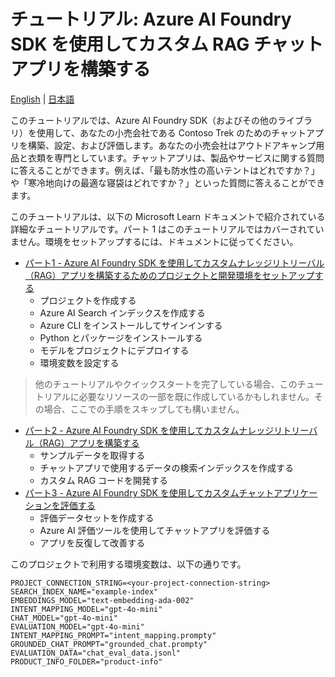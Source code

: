 # チュートリアル: Azure AI Foundry SDK を使用してカスタム RAG チャットアプリを構築する

[English](./README.md) | [日本語](./README.ja.md)

このチュートリアルでは、Azure AI Foundry SDK（およびその他のライブラリ）を使用して、あなたの小売会社である Contoso Trek のためのチャットアプリを構築、設定、および評価します。あなたの小売会社はアウトドアキャンプ用品と衣類を専門としています。チャットアプリは、製品やサービスに関する質問に答えることができます。例えば、「最も防水性の高いテントはどれですか？」や「寒冷地向けの最適な寝袋はどれですか？」といった質問に答えることができます。

このチュートリアルは、以下の Microsoft Learn ドキュメントで紹介されている詳細なチュートリアルです。パート 1 はこのチュートリアルではカバーされていません。環境をセットアップするには、ドキュメントに従ってください。

- [パート1 - Azure AI Foundry SDK を使用してカスタムナレッジリトリーバル（RAG）アプリを構築するためのプロジェクトと開発環境をセットアップする](https://learn.microsoft.com/ja-jp/azure/ai-foundry/tutorials/copilot-sdk-create-resources?tabs=windows)
  - プロジェクトを作成する
  - Azure AI Search インデックスを作成する
  - Azure CLI をインストールしてサインインする
  - Python とパッケージをインストールする
  - モデルをプロジェクトにデプロイする
  - 環境変数を設定する

> 他のチュートリアルやクイックスタートを完了している場合、このチュートリアルに必要なリソースの一部を既に作成しているかもしれません。その場合、ここでの手順をスキップしても構いません。

- [パート2 - Azure AI Foundry SDK を使用してカスタムナレッジリトリーバル（RAG）アプリを構築する](https://learn.microsoft.com/ja-jp/azure/ai-foundry/tutorials/copilot-sdk-build-rag)
  - サンプルデータを取得する
  - チャットアプリで使用するデータの検索インデックスを作成する
  - カスタム RAG コードを開発する
- [パート3 - Azure AI Foundry SDK を使用してカスタムチャットアプリケーションを評価する](https://learn.microsoft.com/ja-jp/azure/ai-foundry/tutorials/copilot-sdk-evaluate)
  - 評価データセットを作成する
  - Azure AI 評価ツールを使用してチャットアプリを評価する
  - アプリを反復して改善する

このプロジェクトで利用する環境変数は、以下の通りです。

```text
PROJECT_CONNECTION_STRING=<your-project-connection-string>
SEARCH_INDEX_NAME="example-index"
EMBEDDINGS_MODEL="text-embedding-ada-002"
INTENT_MAPPING_MODEL="gpt-4o-mini"
CHAT_MODEL="gpt-4o-mini"
EVALUATION_MODEL="gpt-4o-mini"
INTENT_MAPPING_PROMPT="intent_mapping.prompty"
GROUNDED_CHAT_PROMPT="grounded_chat.prompty"
EVALUATION_DATA="chat_eval_data.jsonl"
PRODUCT_INFO_FOLDER="product-info"
```
